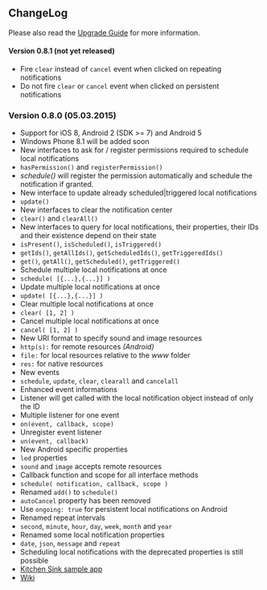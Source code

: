 ChangeLog
---------

Please also read the [Upgrade Guide](https://github.com/katzer/cordova-plugin-local-notifications/wiki/Upgrade-Guide) for more information.

#### Version 0.8.1 (not yet released)

- Fire `clear` instead of `cancel` event when clicked on repeating notifications
- Do not fire `clear` or `cancel` event when clicked on persistent notifications

### Version 0.8.0 (05.03.2015)

- Support for iOS 8, Android 2 (SDK >= 7) and Android 5
 - Windows Phone 8.1 will be added soon
- New interfaces to ask for / register permissions required to schedule local notifications
 - `hasPermission()` and `registerPermission()`
 - _schedule()_ will register the permission automatically and schedule the notification if granted.
- New interface to update already scheduled|triggered local notifications
 - `update()`
- New interfaces to clear the notification center
 - `clear()` and `clearAll()`
- New interfaces to query for local notifications, their properties, their IDs and their existence depend on their state
 - `isPresent()`, `isScheduled()`, `isTriggered()`
 - `getIds()`, `getAllIds()`, `getScheduledIds()`, `getTriggeredIds()`
 - `get()`, `getAll()`, `getScheduled()`, `getTriggered()`
- Schedule multiple local notifications at once
 - `schedule( [{...},{...}] )`
- Update multiple local notifications at once
 - `update( [{...},{...}] )`
- Clear multiple local notifications at once
 - `clear( [1, 2] )`
- Cancel multiple local notifications at once
 - `cancel( [1, 2] )`
- New URI format to specify sound and image resources
 - `http(s):` for remote resources _(Android)_
 - `file:` for local resources relative to the _www_ folder
 - `res:` for native resources
- New events
 - `schedule`, `update`, `clear`, `clearall` and `cancelall`
- Enhanced event informations
 - Listener will get called with the local notification object instead of only the ID
- Multiple listener for one event
 - `on(event, callback, scope)`
- Unregister event listener
 - `un(event, callback)`
- New Android specific properties
 - `led` properties
 - `sound` and `image` accepts remote resources
- Callback function and scope for all interface methods
 - `schedule( notification, callback, scope )`
- Renamed `add()` to `schedule()`
- `autoCancel` property has been removed
 - Use `ongoing: true` for persistent local notifications on Android
- Renamed repeat intervals
 - `second`, `minute`, `hour`, `day`, `week`, `month` and `year`
- Renamed some local notification properties
 - `date`, `json`, `message` and `repeat`
 - Scheduling local notifications with the deprecated properties is still possible
- [Kitchen Sink sample app](https://github.com/katzer/cordova-plugin-local-notifications/tree/example)
- [Wiki](https://github.com/katzer/cordova-plugin-local-notifications/wiki)
